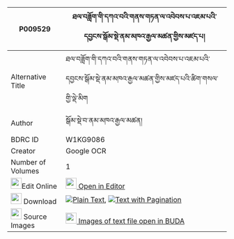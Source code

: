 |P009529|ཐལ་བཟློག་གི་དཀའ་བའི་གནས་གཏན་ལ་འབེབས་པ་འཇམ་པའི་དབྱངས་སྒོམ་སྡེ་ནམ་མཁའ་རྒྱལ་མཚན་གྱིས་མཛད་པ། 
| --- | --- 
|Alternative Title |ཐལ་བཟློག་གི་དཀའ་བའི་གནས་གཏན་ལ་འབེབས་པ་འཇམ་པའི་དབྱངས་སྒོམ་སྡེ་ནམ་མཁའ་རྒྱལ་མཚན་གྱིས་མཛད་པའི་ཚིག་གསལ་གྱི་ལྡེ་མིག
|Author| སྒོམ་སྡེ་བ་ནམ་མཁའ་རྒྱལ་མཚན།
|BDRC ID | W1KG9086
|Creator | Google OCR
|Number of Volumes| 1
|<img width="25" src="https://img.icons8.com/color/25/000000/edit-property.png">Edit Online| [<img width="25" src="https://avatars.githubusercontent.com/u/45091458?s=200&v=4"> Open in Editor](http://editor.openpecha.org/P009529)
|<img width="25" src="https://img.icons8.com/fluent/48/000000/download-2.png"/>  Download | [![](https://img.icons8.com/color/20/000000/txt.png)Plain Text](https://github.com/Openpecha/P009529/releases/download/v1/tal_dok_gi_kawa_i_ne_ten_la_be_plain_P009529.zip), [![](https://img.icons8.com/color/20/000000/txt.png)Text with Pagination](https://github.com/Openpecha/P009529/releases/download/v1/tal_dok_gi_kawa_i_ne_ten_la_be_pages_P009529.zip)
|<img width="25" src="https://img.icons8.com/plasticine/100/000000/pictures-folder.png"/>  Source Images | [<img width="25" src="https://library.bdrc.io/icons/BUDA-small.svg"> Images of text file open in BUDA](https://library.bdrc.io/show/bdr:W1KG9086)